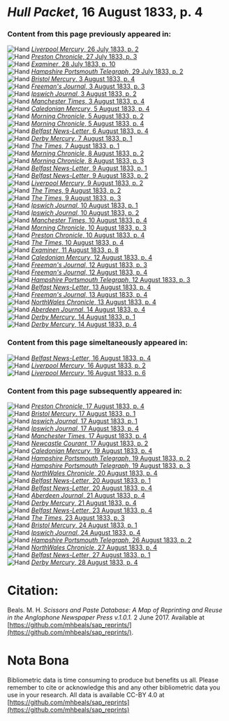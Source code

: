 # *Hull Packet*, 16 August 1833, p. 4  
  
### Content from this page previously appeared in:  
![Hand](http://scissorsandpaste.net/wp-content/uploads/2017/06/smallhandpointer.png) [*Liverpool Mercury*, 26 July 1833, p. 2](https://mhbeals.github.io/sap_html/Liverpool-Mercury/Liverpool-Mercury-26-July-1833-p-2)  
![Hand](http://scissorsandpaste.net/wp-content/uploads/2017/06/smallhandpointer.png) [*Preston Chronicle*, 27 July 1833, p. 3](https://mhbeals.github.io/sap_html/Preston-Chronicle/Preston-Chronicle-27-July-1833-p-3)  
![Hand](http://scissorsandpaste.net/wp-content/uploads/2017/06/smallhandpointer.png) [*Examiner*, 28 July 1833, p. 10](https://mhbeals.github.io/sap_html/Examiner/Examiner-28-July-1833-p-10)  
![Hand](http://scissorsandpaste.net/wp-content/uploads/2017/06/smallhandpointer.png) [*Hampshire Portsmouth Telegraph*, 29 July 1833, p. 2](https://mhbeals.github.io/sap_html/Hampshire-Portsmouth-Telegraph/Hampshire-Portsmouth-Telegraph-29-July-1833-p-2)  
![Hand](http://scissorsandpaste.net/wp-content/uploads/2017/06/smallhandpointer.png) [*Bristol Mercury*, 3 August 1833, p. 4](https://mhbeals.github.io/sap_html/Bristol-Mercury/Bristol-Mercury-3-August-1833-p-4)  
![Hand](http://scissorsandpaste.net/wp-content/uploads/2017/06/smallhandpointer.png) [*Freeman's Journal*, 3 August 1833, p. 3](https://mhbeals.github.io/sap_html/Freeman's-Journal/Freeman's-Journal-3-August-1833-p-3)  
![Hand](http://scissorsandpaste.net/wp-content/uploads/2017/06/smallhandpointer.png) [*Ipswich Journal*, 3 August 1833, p. 2](https://mhbeals.github.io/sap_html/Ipswich-Journal/Ipswich-Journal-3-August-1833-p-2)  
![Hand](http://scissorsandpaste.net/wp-content/uploads/2017/06/smallhandpointer.png) [*Manchester Times*, 3 August 1833, p. 4](https://mhbeals.github.io/sap_html/Manchester-Times/Manchester-Times-3-August-1833-p-4)  
![Hand](http://scissorsandpaste.net/wp-content/uploads/2017/06/smallhandpointer.png) [*Caledonian Mercury*, 5 August 1833, p. 4](https://mhbeals.github.io/sap_html/Caledonian-Mercury/Caledonian-Mercury-5-August-1833-p-4)  
![Hand](http://scissorsandpaste.net/wp-content/uploads/2017/06/smallhandpointer.png) [*Morning Chronicle*, 5 August 1833, p. 2](https://mhbeals.github.io/sap_html/Morning-Chronicle/Morning-Chronicle-5-August-1833-p-2)  
![Hand](http://scissorsandpaste.net/wp-content/uploads/2017/06/smallhandpointer.png) [*Morning Chronicle*, 5 August 1833, p. 4](https://mhbeals.github.io/sap_html/Morning-Chronicle/Morning-Chronicle-5-August-1833-p-4)  
![Hand](http://scissorsandpaste.net/wp-content/uploads/2017/06/smallhandpointer.png) [*Belfast News-Letter*, 6 August 1833, p. 4](https://mhbeals.github.io/sap_html/Belfast-News-Letter/Belfast-News-Letter-6-August-1833-p-4)  
![Hand](http://scissorsandpaste.net/wp-content/uploads/2017/06/smallhandpointer.png) [*Derby Mercury*, 7 August 1833, p. 1](https://mhbeals.github.io/sap_html/Derby-Mercury/Derby-Mercury-7-August-1833-p-1)  
![Hand](http://scissorsandpaste.net/wp-content/uploads/2017/06/smallhandpointer.png) [*The Times*, 7 August 1833, p. 1](https://mhbeals.github.io/sap_html/The-Times/The-Times-7-August-1833-p-1)  
![Hand](http://scissorsandpaste.net/wp-content/uploads/2017/06/smallhandpointer.png) [*Morning Chronicle*, 8 August 1833, p. 2](https://mhbeals.github.io/sap_html/Morning-Chronicle/Morning-Chronicle-8-August-1833-p-2)  
![Hand](http://scissorsandpaste.net/wp-content/uploads/2017/06/smallhandpointer.png) [*Morning Chronicle*, 8 August 1833, p. 3](https://mhbeals.github.io/sap_html/Morning-Chronicle/Morning-Chronicle-8-August-1833-p-3)  
![Hand](http://scissorsandpaste.net/wp-content/uploads/2017/06/smallhandpointer.png) [*Belfast News-Letter*, 9 August 1833, p. 1](https://mhbeals.github.io/sap_html/Belfast-News-Letter/Belfast-News-Letter-9-August-1833-p-1)  
![Hand](http://scissorsandpaste.net/wp-content/uploads/2017/06/smallhandpointer.png) [*Belfast News-Letter*, 9 August 1833, p. 2](https://mhbeals.github.io/sap_html/Belfast-News-Letter/Belfast-News-Letter-9-August-1833-p-2)  
![Hand](http://scissorsandpaste.net/wp-content/uploads/2017/06/smallhandpointer.png) [*Liverpool Mercury*, 9 August 1833, p. 2](https://mhbeals.github.io/sap_html/Liverpool-Mercury/Liverpool-Mercury-9-August-1833-p-2)  
![Hand](http://scissorsandpaste.net/wp-content/uploads/2017/06/smallhandpointer.png) [*The Times*, 9 August 1833, p. 2](https://mhbeals.github.io/sap_html/The-Times/The-Times-9-August-1833-p-2)  
![Hand](http://scissorsandpaste.net/wp-content/uploads/2017/06/smallhandpointer.png) [*The Times*, 9 August 1833, p. 3](https://mhbeals.github.io/sap_html/The-Times/The-Times-9-August-1833-p-3)  
![Hand](http://scissorsandpaste.net/wp-content/uploads/2017/06/smallhandpointer.png) [*Ipswich Journal*, 10 August 1833, p. 1](https://mhbeals.github.io/sap_html/Ipswich-Journal/Ipswich-Journal-10-August-1833-p-1)  
![Hand](http://scissorsandpaste.net/wp-content/uploads/2017/06/smallhandpointer.png) [*Ipswich Journal*, 10 August 1833, p. 2](https://mhbeals.github.io/sap_html/Ipswich-Journal/Ipswich-Journal-10-August-1833-p-2)  
![Hand](http://scissorsandpaste.net/wp-content/uploads/2017/06/smallhandpointer.png) [*Manchester Times*, 10 August 1833, p. 4](https://mhbeals.github.io/sap_html/Manchester-Times/Manchester-Times-10-August-1833-p-4)  
![Hand](http://scissorsandpaste.net/wp-content/uploads/2017/06/smallhandpointer.png) [*Morning Chronicle*, 10 August 1833, p. 3](https://mhbeals.github.io/sap_html/Morning-Chronicle/Morning-Chronicle-10-August-1833-p-3)  
![Hand](http://scissorsandpaste.net/wp-content/uploads/2017/06/smallhandpointer.png) [*Preston Chronicle*, 10 August 1833, p. 4](https://mhbeals.github.io/sap_html/Preston-Chronicle/Preston-Chronicle-10-August-1833-p-4)  
![Hand](http://scissorsandpaste.net/wp-content/uploads/2017/06/smallhandpointer.png) [*The Times*, 10 August 1833, p. 4](https://mhbeals.github.io/sap_html/The-Times/The-Times-10-August-1833-p-4)  
![Hand](http://scissorsandpaste.net/wp-content/uploads/2017/06/smallhandpointer.png) [*Examiner*, 11 August 1833, p. 8](https://mhbeals.github.io/sap_html/Examiner/Examiner-11-August-1833-p-8)  
![Hand](http://scissorsandpaste.net/wp-content/uploads/2017/06/smallhandpointer.png) [*Caledonian Mercury*, 12 August 1833, p. 4](https://mhbeals.github.io/sap_html/Caledonian-Mercury/Caledonian-Mercury-12-August-1833-p-4)  
![Hand](http://scissorsandpaste.net/wp-content/uploads/2017/06/smallhandpointer.png) [*Freeman's Journal*, 12 August 1833, p. 3](https://mhbeals.github.io/sap_html/Freeman's-Journal/Freeman's-Journal-12-August-1833-p-3)  
![Hand](http://scissorsandpaste.net/wp-content/uploads/2017/06/smallhandpointer.png) [*Freeman's Journal*, 12 August 1833, p. 4](https://mhbeals.github.io/sap_html/Freeman's-Journal/Freeman's-Journal-12-August-1833-p-4)  
![Hand](http://scissorsandpaste.net/wp-content/uploads/2017/06/smallhandpointer.png) [*Hampshire Portsmouth Telegraph*, 12 August 1833, p. 3](https://mhbeals.github.io/sap_html/Hampshire-Portsmouth-Telegraph/Hampshire-Portsmouth-Telegraph-12-August-1833-p-3)  
![Hand](http://scissorsandpaste.net/wp-content/uploads/2017/06/smallhandpointer.png) [*Belfast News-Letter*, 13 August 1833, p. 4](https://mhbeals.github.io/sap_html/Belfast-News-Letter/Belfast-News-Letter-13-August-1833-p-4)  
![Hand](http://scissorsandpaste.net/wp-content/uploads/2017/06/smallhandpointer.png) [*Freeman's Journal*, 13 August 1833, p. 4](https://mhbeals.github.io/sap_html/Freeman's-Journal/Freeman's-Journal-13-August-1833-p-4)  
![Hand](http://scissorsandpaste.net/wp-content/uploads/2017/06/smallhandpointer.png) [*NorthWales Chronicle*, 13 August 1833, p. 4](https://mhbeals.github.io/sap_html/NorthWales-Chronicle/NorthWales-Chronicle-13-August-1833-p-4)  
![Hand](http://scissorsandpaste.net/wp-content/uploads/2017/06/smallhandpointer.png) [*Aberdeen Journal*, 14 August 1833, p. 4](https://mhbeals.github.io/sap_html/Aberdeen-Journal/Aberdeen-Journal-14-August-1833-p-4)  
![Hand](http://scissorsandpaste.net/wp-content/uploads/2017/06/smallhandpointer.png) [*Derby Mercury*, 14 August 1833, p. 1](https://mhbeals.github.io/sap_html/Derby-Mercury/Derby-Mercury-14-August-1833-p-1)  
![Hand](http://scissorsandpaste.net/wp-content/uploads/2017/06/smallhandpointer.png) [*Derby Mercury*, 14 August 1833, p. 4](https://mhbeals.github.io/sap_html/Derby-Mercury/Derby-Mercury-14-August-1833-p-4)  
  
### Content from this page simeltaneously appeared in:  
![Hand](http://scissorsandpaste.net/wp-content/uploads/2017/06/smallhandpointer.png) [*Belfast News-Letter*, 16 August 1833, p. 4](https://mhbeals.github.io/sap_html/Belfast-News-Letter/Belfast-News-Letter-16-August-1833-p-4)  
![Hand](http://scissorsandpaste.net/wp-content/uploads/2017/06/smallhandpointer.png) [*Liverpool Mercury*, 16 August 1833, p. 2](https://mhbeals.github.io/sap_html/Liverpool-Mercury/Liverpool-Mercury-16-August-1833-p-2)  
![Hand](http://scissorsandpaste.net/wp-content/uploads/2017/06/smallhandpointer.png) [*Liverpool Mercury*, 16 August 1833, p. 6](https://mhbeals.github.io/sap_html/Liverpool-Mercury/Liverpool-Mercury-16-August-1833-p-6)  
  
### Content from this page subsequently appeared in:  
![Hand](http://scissorsandpaste.net/wp-content/uploads/2017/06/smallhandpointer.png) [*Preston Chronicle*, 17 August 1833, p. 4](https://mhbeals.github.io/sap_html/Preston-Chronicle/Preston-Chronicle-17-August-1833-p-4)  
![Hand](http://scissorsandpaste.net/wp-content/uploads/2017/06/smallhandpointer.png) [*Bristol Mercury*, 17 August 1833, p. 1](https://mhbeals.github.io/sap_html/Bristol-Mercury/Bristol-Mercury-17-August-1833-p-1)  
![Hand](http://scissorsandpaste.net/wp-content/uploads/2017/06/smallhandpointer.png) [*Ipswich Journal*, 17 August 1833, p. 1](https://mhbeals.github.io/sap_html/Ipswich-Journal/Ipswich-Journal-17-August-1833-p-1)  
![Hand](http://scissorsandpaste.net/wp-content/uploads/2017/06/smallhandpointer.png) [*Ipswich Journal*, 17 August 1833, p. 4](https://mhbeals.github.io/sap_html/Ipswich-Journal/Ipswich-Journal-17-August-1833-p-4)  
![Hand](http://scissorsandpaste.net/wp-content/uploads/2017/06/smallhandpointer.png) [*Manchester Times*, 17 August 1833, p. 4](https://mhbeals.github.io/sap_html/Manchester-Times/Manchester-Times-17-August-1833-p-4)  
![Hand](http://scissorsandpaste.net/wp-content/uploads/2017/06/smallhandpointer.png) [*Newcastle Courant*, 17 August 1833, p. 2](https://mhbeals.github.io/sap_html/Newcastle-Courant/Newcastle-Courant-17-August-1833-p-2)  
![Hand](http://scissorsandpaste.net/wp-content/uploads/2017/06/smallhandpointer.png) [*Caledonian Mercury*, 19 August 1833, p. 4](https://mhbeals.github.io/sap_html/Caledonian-Mercury/Caledonian-Mercury-19-August-1833-p-4)  
![Hand](http://scissorsandpaste.net/wp-content/uploads/2017/06/smallhandpointer.png) [*Hampshire Portsmouth Telegraph*, 19 August 1833, p. 2](https://mhbeals.github.io/sap_html/Hampshire-Portsmouth-Telegraph/Hampshire-Portsmouth-Telegraph-19-August-1833-p-2)  
![Hand](http://scissorsandpaste.net/wp-content/uploads/2017/06/smallhandpointer.png) [*Hampshire Portsmouth Telegraph*, 19 August 1833, p. 3](https://mhbeals.github.io/sap_html/Hampshire-Portsmouth-Telegraph/Hampshire-Portsmouth-Telegraph-19-August-1833-p-3)  
![Hand](http://scissorsandpaste.net/wp-content/uploads/2017/06/smallhandpointer.png) [*NorthWales Chronicle*, 20 August 1833, p. 4](https://mhbeals.github.io/sap_html/NorthWales-Chronicle/NorthWales-Chronicle-20-August-1833-p-4)  
![Hand](http://scissorsandpaste.net/wp-content/uploads/2017/06/smallhandpointer.png) [*Belfast News-Letter*, 20 August 1833, p. 1](https://mhbeals.github.io/sap_html/Belfast-News-Letter/Belfast-News-Letter-20-August-1833-p-1)  
![Hand](http://scissorsandpaste.net/wp-content/uploads/2017/06/smallhandpointer.png) [*Belfast News-Letter*, 20 August 1833, p. 4](https://mhbeals.github.io/sap_html/Belfast-News-Letter/Belfast-News-Letter-20-August-1833-p-4)  
![Hand](http://scissorsandpaste.net/wp-content/uploads/2017/06/smallhandpointer.png) [*Aberdeen Journal*, 21 August 1833, p. 4](https://mhbeals.github.io/sap_html/Aberdeen-Journal/Aberdeen-Journal-21-August-1833-p-4)  
![Hand](http://scissorsandpaste.net/wp-content/uploads/2017/06/smallhandpointer.png) [*Derby Mercury*, 21 August 1833, p. 4](https://mhbeals.github.io/sap_html/Derby-Mercury/Derby-Mercury-21-August-1833-p-4)  
![Hand](http://scissorsandpaste.net/wp-content/uploads/2017/06/smallhandpointer.png) [*Belfast News-Letter*, 23 August 1833, p. 4](https://mhbeals.github.io/sap_html/Belfast-News-Letter/Belfast-News-Letter-23-August-1833-p-4)  
![Hand](http://scissorsandpaste.net/wp-content/uploads/2017/06/smallhandpointer.png) [*The Times*, 23 August 1833, p. 3](https://mhbeals.github.io/sap_html/The-Times/The-Times-23-August-1833-p-3)  
![Hand](http://scissorsandpaste.net/wp-content/uploads/2017/06/smallhandpointer.png) [*Bristol Mercury*, 24 August 1833, p. 1](https://mhbeals.github.io/sap_html/Bristol-Mercury/Bristol-Mercury-24-August-1833-p-1)  
![Hand](http://scissorsandpaste.net/wp-content/uploads/2017/06/smallhandpointer.png) [*Ipswich Journal*, 24 August 1833, p. 4](https://mhbeals.github.io/sap_html/Ipswich-Journal/Ipswich-Journal-24-August-1833-p-4)  
![Hand](http://scissorsandpaste.net/wp-content/uploads/2017/06/smallhandpointer.png) [*Hampshire Portsmouth Telegraph*, 26 August 1833, p. 2](https://mhbeals.github.io/sap_html/Hampshire-Portsmouth-Telegraph/Hampshire-Portsmouth-Telegraph-26-August-1833-p-2)  
![Hand](http://scissorsandpaste.net/wp-content/uploads/2017/06/smallhandpointer.png) [*NorthWales Chronicle*, 27 August 1833, p. 4](https://mhbeals.github.io/sap_html/NorthWales-Chronicle/NorthWales-Chronicle-27-August-1833-p-4)  
![Hand](http://scissorsandpaste.net/wp-content/uploads/2017/06/smallhandpointer.png) [*Belfast News-Letter*, 27 August 1833, p. 1](https://mhbeals.github.io/sap_html/Belfast-News-Letter/Belfast-News-Letter-27-August-1833-p-1)  
![Hand](http://scissorsandpaste.net/wp-content/uploads/2017/06/smallhandpointer.png) [*Derby Mercury*, 28 August 1833, p. 4](https://mhbeals.github.io/sap_html/Derby-Mercury/Derby-Mercury-28-August-1833-p-4)  


# Citation: 

Beals. M. H. *Scissors and Paste Database: A Map of Reprinting and Reuse in the Anglophone Newspaper Press v.1.0.1.* 2 June 2017. Available at [https://github.com/mhbeals/sap_reprints/](https://github.com/mhbeals/sap_reprints/). 

# Nota Bona

Bibliometric data is time consuming to produce but benefits us all. Please remember to cite or acknowledge this and any other bibliometric data you use in your research. All data is available CC-BY 4.0 at [https://github.com/mhbeals/sap_reprints](https://github.com/mhbeals/sap_reprints)